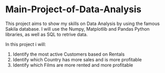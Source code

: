 # Main-Project-of-Data-Analysis

This project aims to show my skills on Data Analysis by using the famous Sakila database. I will use the Numpy, Matplotlib and Pandas Python libraries, as well as SQL to retrive data. 

In this project i will:

1. Identify the most active Customers based on Rentals
2. Identify which Country has more sales and is more profitable
3. Identify which Films are more rented and more profitable

